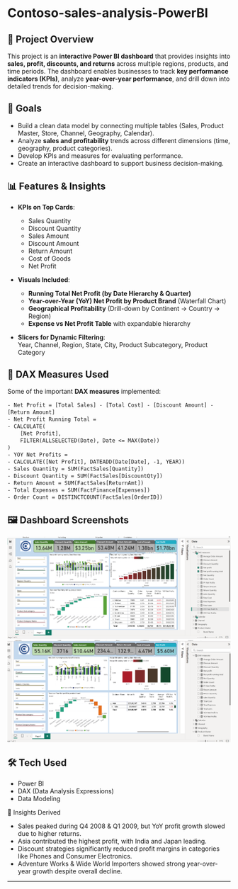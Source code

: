 # Contoso-sales-analysis-PowerBI
## 📌 Project Overview

This project is an **interactive Power BI dashboard** that provides insights into **sales, profit, discounts, and returns** across multiple regions, products, and time periods.
The dashboard enables businesses to track **key performance indicators (KPIs)**, analyze **year-over-year performance**, and drill down into detailed trends for decision-making.

## 🎯 Goals
- Build a clean data model by connecting multiple tables (Sales, Product Master, Store, Channel, Geography, Calendar).
- Analyze **sales and profitability** trends across different dimensions (time, geography, product categories).
- Develop KPIs and measures for evaluating performance.
- Create an interactive dashboard to support business decision-making.

## 📊 Features & Insights
- **KPIs on Top Cards**:  
  - Sales Quantity  
  - Discount Quantity  
  - Sales Amount  
  - Discount Amount  
  - Return Amount  
  - Cost of Goods  
  - Net Profit  

- **Visuals Included**:
  - **Running Total Net Profit (by Date Hierarchy & Quarter)**  
  - **Year-over-Year (YoY) Net Profit by Product Brand** (Waterfall Chart)  
  - **Geographical Profitability** (Drill-down by Continent → Country → Region)  
  - **Expense vs Net Profit Table** with expandable hierarchy  

- **Slicers for Dynamic Filtering**:  
  Year, Channel, Region, State, City, Product Subcategory, Product Category

## 🧮 DAX Measures Used
Some of the important **DAX measures** implemented:  

```DAX
- Net Profit = [Total Sales] - [Total Cost] - [Discount Amount] - [Return Amount]
- Net Profit Running Total =
- CALCULATE(
    [Net Profit],
    FILTER(ALLSELECTED(Date), Date <= MAX(Date))
)
- YOY Net Profits =
- CALCULATE([Net Profit], DATEADD(Date[Date], -1, YEAR))
- Sales Quantity = SUM(FactSales[Quantity])
- Discount Quantity = SUM(FactSales[DiscountQty])
- Return Amount = SUM(FactSales[ReturnAmt])
- Total Expenses = SUM(FactFinance[Expenses])
- Order Count = DISTINCTCOUNT(FactSales[OrderID])
```

## 🖼️ Dashboard Screenshots
![Dashboard Page 1](screenshot1.png)
![Dashboard Page 2](screenshot2.png)

## 🛠️ Tech Used
- Power BI  
- DAX (Data Analysis Expressions)  
- Data Modeling  

🚀 Insights Derived

- Sales peaked during Q4 2008 & Q1 2009, but YoY profit growth slowed due to higher returns.
- Asia contributed the highest profit, with India and Japan leading.
- Discount strategies significantly reduced profit margins in categories like Phones and Consumer Electronics.
- Adventure Works & Wide World Importers showed strong year-over-year growth despite overall decline.
---
